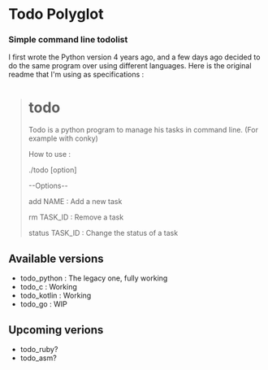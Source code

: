 # Todo Polyglot

### Simple command line todolist

I first wrote the Python version 4 years ago, and a few days ago decided to do the same program over using different languages.
Here is the original readme that I'm using as specifications :

> todo
> ====
>
> Todo is a python program to manage his tasks in command line. (For example with conky)
>
> How to use :
>
> ./todo [option]
>
> --Options--
>
> add     NAME  : Add a new task
>
> rm      TASK_ID	: Remove a task
>
> status  TASK_ID	: Change the status of a task

## Available versions

- todo_python : The legacy one, fully working
- todo_c : Working
- todo_kotlin : Working
- todo_go : WIP

## Upcoming verions

- todo_ruby?
- todo_asm?